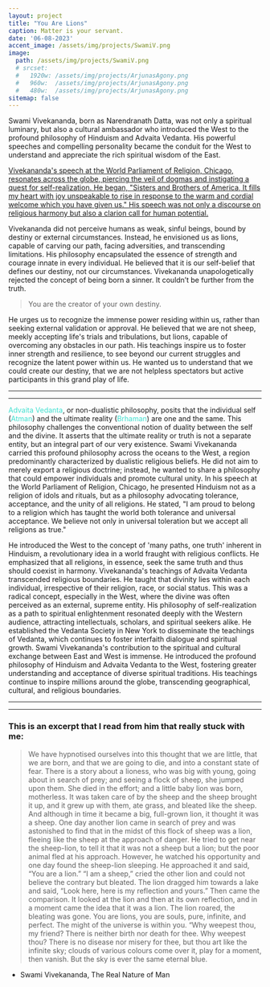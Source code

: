 ```yaml
---
layout: project
title: "You Are Lions"
caption: Matter is your servant.
date: '06-08-2023'
accent_image: /assets/img/projects/SwamiV.png   
image: 
  path: /assets/img/projects/SwamiV.png
  # srcset: 
  #   1920w: /assets/img/projects/ArjunasAgony.png
  #   960w:  /assets/img/projects/ArjunasAgony.png
  #   480w:  /assets/img/projects/ArjunasAgony.png
sitemap: false
---
```


Swami Vivekananda, born as Narendranath Datta, was not only a spiritual luminary, but also a cultural ambassador who introduced the West to the profound philosophy of Hinduism and Advaita Vedanta. His powerful speeches and compelling personality became the conduit for the West to understand and appreciate the rich spiritual wisdom of the East.

[Vivekananda's speech at the World Parliament of Religion, Chicago, resonates across the globe, piercing the veil of dogmas and instigating a quest for self-realization. He began, "Sisters and Brothers of America, It fills my heart with joy unspeakable to rise in response to the warm and cordial welcome which you have given us." His speech was not only a discourse on religious harmony but also a clarion call for human potential. ](https://youtu.be/I5_EKI4XRtc)

Vivekananda did not perceive humans as weak, sinful beings, bound by destiny or external circumstances. Instead, he envisioned us as lions, capable of carving our path, facing adversities, and transcending limitations. His philosophy encapsulated the essence of strength and courage innate in every individual. He believed that it is our self-belief that defines our destiny, not our circumstances. Vivekananda unapologetically rejected the concept of being born a sinner. It couldn’t be further from the truth.

>You are the creator of your own destiny. 

He urges us to recognize the immense power residing within us, rather than seeking external validation or approval. He believed that we are not sheep, meekly accepting life's trials and tribulations, but lions, capable of overcoming any obstacles in our path.
His teachings inspire us to foster inner strength and resilience, to see beyond our current struggles and recognize the latent power within us. He wanted us to understand that we could create our destiny, that we are not helpless spectators but active participants in this grand play of life.

---
---
<span style="color:turquoise">Advaita Vedanta</span>, or non-dualistic philosophy, posits that the individual self (<span style="color:turquoise">Atman</span>) and the ultimate reality (<span style="color:turquoise">Brhaman</span>) are one and the same. This philosophy challenges the conventional notion of duality between the self and the divine. It asserts that the ultimate reality or truth is not a separate entity, but an integral part of our very existence.
Swami Vivekananda carried this profound philosophy across the oceans to the West, a region predominantly characterized by dualistic religious beliefs. He did not aim to merely export a religious doctrine; instead, he wanted to share a philosophy that could empower individuals and promote cultural unity.
In his speech at the World Parliament of Religion, Chicago, he presented Hinduism not as a religion of idols and rituals, but as a philosophy advocating tolerance, acceptance, and the unity of all religions. He stated, "I am proud to belong to a religion which has taught the world both tolerance and universal acceptance. We believe not only in universal toleration but we accept all religions as true."

He introduced the West to the concept of 'many paths, one truth' inherent in Hinduism, a revolutionary idea in a world fraught with religious conflicts. He emphasized that all religions, in essence, seek the same truth and thus should coexist in harmony.
Vivekananda's teachings of Advaita Vedanta transcended religious boundaries. He taught that divinity lies within each individual, irrespective of their religion, race, or social status. This was a radical concept, especially in the West, where the divine was often perceived as an external, supreme entity.
His philosophy of self-realization as a path to spiritual enlightenment resonated deeply with the Western audience, attracting intellectuals, scholars, and spiritual seekers alike. He established the Vedanta Society in New York to disseminate the teachings of Vedanta, which continues to foster interfaith dialogue and spiritual growth.
Swami Vivekananda's contribution to the spiritual and cultural exchange between East and West is immense. He introduced the profound philosophy of Hinduism and Advaita Vedanta to the West, fostering greater understanding and acceptance of diverse spiritual traditions. His teachings continue to inspire millions around the globe, transcending geographical, cultural, and religious boundaries.

---
---
<h3>This is an excerpt that I read from him that really stuck with me:</h3> 

> We have hypnotised ourselves into this thought that we are little, that we are born, and that we are going to die, and into a constant state of fear.
 There is a story about a lioness, who was big with young, going about in search of prey; and seeing a flock of sheep, she jumped upon them. She died in the effort; and a little baby lion was born, motherless. It was taken care of by the sheep and the sheep brought it up, and it grew up with them, ate grass, and bleated like the sheep. And although in time it became a big, full-grown lion, it thought it was a sheep. One day another lion came in search of prey and was astonished to find that in the midst of this flock of sheep was a lion, fleeing like the sheep at the approach of danger. He tried to get near the sheep-lion, to tell it that it was not a sheep but a lion; but the poor animal fled at his approach. However, he watched his opportunity and one day found the sheep-lion sleeping. He approached it and said, “You are a lion.” “I am a sheep,” cried the other lion and could not believe the contrary but bleated. The lion dragged him towards a lake and said, “Look here, here is my reflection and yours.” Then came the comparison. It looked at the lion and then at its own reflection, and in a moment came the idea that it was a lion. The lion roared, the bleating was gone. You are lions, you are souls, pure, infinite, and perfect. The might of the universe is within you. “Why weepest thou, my friend? There is neither birth nor death for thee. Why weepest thou? There is no disease nor misery for thee, but thou art like the infinite sky; clouds of various colours come over it, play for a moment, then vanish. But the sky is ever the same eternal blue.

- Swami Vivekananda, The Real Nature of Man
